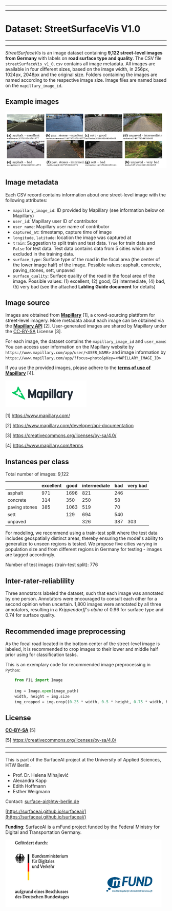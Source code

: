 -------------------------------
-------------------------------

# Dataset: StreetSurfaceVis V1.0

-------------------------------
-------------------------------


*StreetSurfaceVis* is an image dataset containing **9,122 street-level images from Germany** with labels on **road surface type and quality**. The CSV file `streetSurfaceVis_v1_0.csv` contains all image metadata. All images are available in four different sizes, based on the image width, in 256px, 1024px, 2048px and the original size.
Folders containing the images are named according to the respective image size. Image files are named based on the `mapillary_image_id`.


## Example images 

![Example images of different surface types and qualities, with Mapillary contributor names and image IDs.](./imgs/example_images.png)

## Image metadata

Each CSV record contains information about one street-level image with the following attributes:

- `mapillary_image_id`: ID provided by Mapillary (see information below on Mapillary)
- `user_id`: Mapillary user ID of contributor
- `user_name`: Mapillary user name of contributor
- `captured_at`: timestamp, capture time of image
- `longitude`, `latitude`: location the image was captured at
- `train`: Suggestion to split train and test data. `True` for train data and `False` for test data. Test data contains data from 5 cities which are excluded in the training data.
- `surface_type`: Surface type of the road in the focal area (the center of the lower image half) of the image. Possible values: asphalt, concrete, paving_stones, sett, unpaved
- `surface_quality`: Surface quality of the road in the focal area of the image. Possible values: (1) excellent, (2) good, (3) intermediate, (4) bad, (5) very bad (see the attached **Labling Guide document** for details)



## Image source

Images are obtained from [**Mapillary**]((https://www.mapillary.com/)) [1], a crowd-sourcing plattform for street-level imagery.
More metadata about each image can be obtained via the [**Mapillary API**](https://www.mapillary.com/developer/api-documentation) [2].
User-generated images are shared by Mapillary under the [CC-BY-SA](https://creativecommons.org/licenses/by-sa/4.0/) License [3].

For each image, the dataset contains the `mapillary_image_id` and `user_name`: You can access user information on the Mapillary website by `https://www.mapillary.com/app/user/<USER_NAME>` and image information by `https://www.mapillary.com/app/?focus=photo&pKey=<MAPILLARY_IMAGE_ID>`

If you use the provided images, please adhere to the [**terms of use of Mapillary**](https://www.mapillary.com/terms) [4].


![Mapillary Logo](./imgs/mapillary_small.png)

[1] https://www.mapillary.com/

[2] https://www.mapillary.com/developer/api-documentation

[3] https://creativecommons.org/licenses/by-sa/4.0/

[4] https://www.mapillary.com/terms



## Instances per class

Total number of images: 9,122 


|                 | excellent | good | intermediate | bad | very bad |
|-----------------|-----------|------|--------------|-----|----------|
| asphalt         |    971    | 1696 |      821     | 246 |          |
| concrete        |    314    |  350 |      250     |  58 |          |
| paving stones   |    385    | 1063 |      519     |  70 |          |
| sett            |           |  129 |      694     | 540 |          |
| unpaved         |           |      |      326     | 387 |    303   |


For modeling, we recommend using a train-test split where the test data includes geospatially distinct areas, thereby ensuring the model's ability to generalize to unseen regions is tested. We propose five cities varying in population size and from different regions in Germany for testing - images are tagged accordingly.

Number of test images (train-test split): 776


## Inter-rater-reliablility

Three annotators labeled the dataset, such that each image was annotated by one person. Annotators were encouraged to consult each other for a second opinion when uncertain.
1,800 images were annotated by all three annotators, resulting in a *Krippendorff's alpha* of 0.96 for surface type and 0.74 for surface quality.


## Recommended image preprocessing

As the focal road located in the bottom center of the street-level image is labeled, it is recommended to crop images to their lower and middle half prior using for classification tasks.

This is an exemplary code for recommended image preprocessing in `Python`:

```python
    from PIL import Image

    img = Image.open(image_path)
    width, height = img.size
    img_cropped = img.crop((0.25 * width, 0.5 * height, 0.75 * width, height))
```


## License

[**CC-BY-SA**](https://creativecommons.org/licenses/by-sa/4.0/) [5]

[5] https://creativecommons.org/licenses/by-sa/4.0/

-----------------------------------------------------------------------------------------------------------------------------------------------------------
-----------------------------------------------------------------------------------------------------------------------------------------------------------

This is part of the SurfaceAI project at the University of Applied Sciences, HTW Berlin.

- Prof. Dr. Helena Mihajlević
- Alexandra Kapp
- Edith Hoffmann
- Esther Weigmann

Contact: [surface-ai@htw-berlin.de](surface-ai@htw-berlin.de)

[https://surfaceai.github.io/surfaceai/](https://surfaceai.github.io/surfaceai/)

**Funding**: SurfaceAI is a mFund project funded by the Federal Ministry for Digital and Transportation Germany.


![](./imgs/mfund_bdv.png)